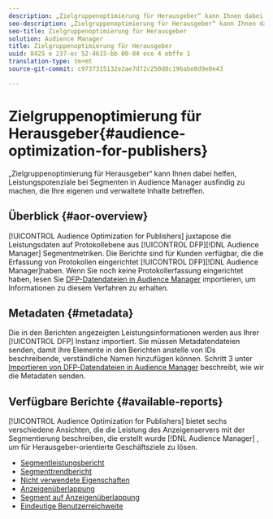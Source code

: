 ```yaml
---
description: „Zielgruppenoptimierung für Herausgeber“ kann Ihnen dabei helfen, Leistungspotenziale bei Segmenten in Audience Manager ausfindig zu machen, die Ihre eigenen und verwaltete Inhalte betreffen. Diese Berichte kombinieren Protokollierungsdaten auf Protokollebenen mit Audience Manager-Metriken, um Zielgruppenoptimierungen und Monetarisierungsmöglichkeiten zu informieren.
seo-description: „Zielgruppenoptimierung für Herausgeber“ kann Ihnen dabei helfen, Leistungspotenziale bei Segmenten in Audience Manager ausfindig zu machen, die Ihre eigenen und verwaltete Inhalte betreffen. Diese Berichte kombinieren Protokollierungsdaten auf Protokollebenen mit Audience Manager-Metriken, um Zielgruppenoptimierungen und Monetarisierungsmöglichkeiten zu informieren.
seo-title: Zielgruppenoptimierung für Herausgeber
solution: Audience Manager
title: Zielgruppenoptimierung für Herausgeber
uuid: 8425 e 237-ec 52-4615-bb 00-84 ece 4 ebffe 1
translation-type: tm+mt
source-git-commit: c9737315132e2ae7d72c250d8c196abe8d9e0e43

---
```



# Zielgruppenoptimierung für Herausgeber{#audience-optimization-for-publishers}

„Zielgruppenoptimierung für Herausgeber“ kann Ihnen dabei helfen, Leistungspotenziale bei Segmenten in Audience Manager ausfindig zu machen, die Ihre eigenen und verwaltete Inhalte betreffen. 

## Überblick {#aor-overview}

[!UICONTROL Audience Optimization for Publishers] juxtapose die Leistungsdaten auf Protokollebene aus [!UICONTROL DFP][!DNL Audience Manager] Segmentmetriken. Die Berichte sind für Kunden verfügbar, die die Erfassung von Protokollen eingerichtet [!UICONTROL DFP][!DNL Audience Manager]haben. Wenn Sie noch keine Protokollerfassung eingerichtet haben, lesen Sie [DFP-Datendateien in Audience Manager](import-dfp.md) importieren, um Informationen zu diesem Verfahren zu erhalten.

## Metadaten {#metadata}

Die in den Berichten angezeigten Leistungsinformationen werden aus Ihrer [!UICONTROL DFP] Instanz importiert. Sie müssen Metadatendateien senden, damit Ihre Elemente in den Berichten anstelle von IDs beschreibende, verständliche Namen hinzufügen können. Schritt 3 unter [Importieren von DFP-Datendateien in Audience Manager](../../../reporting/audience-optimization-reports/aor-publishers/import-dfp.md) beschreibt, wie wir die Metadaten senden.

## Verfügbare Berichte {#available-reports}

[!UICONTROL Audience Optimization for Publishers] bietet sechs verschiedene Ansichten, die die Leistung des Anzeigenservers mit der Segmentierung beschreiben, die erstellt wurde [!DNL Audience Manager] , um für Herausgeber-orientierte Geschäftsziele zu lösen.

+ [Segmentleistungsbericht](publisher-segment-performance.md)
+ [Segmenttrendbericht](publisher-segment-trends.md)
+ [Nicht verwendete Eigenschaften](publisher-top-unused-traits.md)
+ [Anzeigenüberlappung](publisher-ad-unit-overlap.md)
+ [Segment auf Anzeigenüberlappung](publisher-segment-ad-unit-overlap.md)
+ [Eindeutige Benutzerreichweite](publisher-unique-reach.md)
